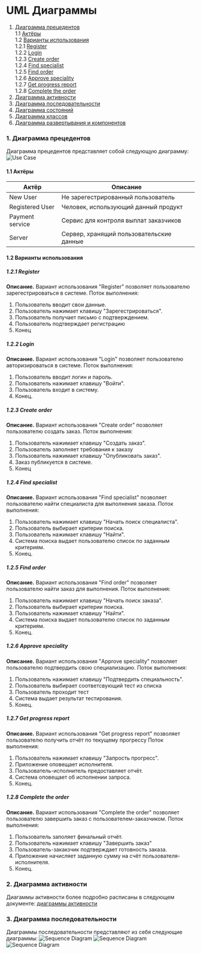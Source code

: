 # UML Диаграммы
1. [Диаграмма прецедентов](#1)<br>
1.1 [Актёры](#1.1)<br>
1.2 [Варианты использования](#1.2)<br>
1.2.1 [Register](#1.2.1)<br>
1.2.2 [Login](#1.2.2)<br>
1.2.3 [Create order](#1.2.3)<br>
1.2.4 [Find specialist](#1.2.4)<br>
1.2.5 [Find order](#1.2.5)<br>
1.2.6 [Approve speciality](#1.2.6)<br>
1.2.7 [Get progress report](#1.2.7)<br>
1.2.8 [Complete the order](#1.2.8)<br>
2. [Диаграмма активности](#2)
3. [Диаграмма последовательности](#3)
4. [Диаграмма состояний](#4)
5. [Диаграмма классов](#5)
6. [Диаграмма развертывания и компонентов](#6)

### 1. Диаграмма прецедентов<a name="1"></a>
Диаграмма прецедентов представляет собой следующую диаграмму: 
![Use Case](https://github.com/Krealll/WorkLance/blob/master/documentation/Use%20case/UseCase.png)
#### 1.1 Актёры<a name="1.1"></a>
Актёр | Описание
--- | ---
New User|Не зарегестрированный пользователь
Registered User|Человек, использующий данный продукт
Payment service|Сервис для контроля выплат заказчиков
Server|Сервер, хранящий пользовательские данные

#### 1.2 Варианты использования<a name="1.2"></a>
##### 1.2.1 Register<a name="1.2.1"></a>
**Описание.** Вариант использования "Register" позволяет пользователю зарегестрироваться в системе.
Поток выполнения:
1. Пользователь вводит свои данные.
2. Пользователь нажимает клавишу "Зарегестрироваться".
3. Пользователь получает письмо с подтверждением.
4. Пользователь подтверждает регистрацию
5. Конец
##### 1.2.2 Login<a name="1.2.2"></a>
**Описание.** Вариант использования "Login" позволяет пользователю авторизироваться в системе.
Поток выполнения:
1. Пользователь вводит логин и пароль.
2. Пользователь нажимает клавишу "Войти".
3. Пользователь входит в систему.
4. Конец.
##### 1.2.3 Create order<a name="1.2.3"></a>
**Описание.** Вариант использования "Create order" позволяет пользователю создать заказ.
Поток выполнения:
1. Пользователь нажимает клавишу "Создать заказ".
2. Пользователь заполняет требования к заказу
3. Пользователь нажимает клавишу "Опубликовать заказ".
4. Заказ публикуется в системе.
5. Конец
##### 1.2.4 Find specialist<a name="1.2.4"></a>
**Описание.** Вариант использования "Find specialist" позволяет пользователю найти специалиста для выполнения заказа.
Поток выполнения:
1. Пользователь нажимает клавишу "Начать поиск специалиста".
2. Пользователь выбирает критерии поиска.
3. Пользователь нажимает клавишу "Найти".
4. Система поиска выдает пользователю список по заданным критериям.
5. Конец.
##### 1.2.5 Find order<a name="1.2.5"></a>
**Описание.** Вариант использования "Find order" позволяет  пользователю найти заказ для выполнения.
Поток выполнения:
1. Пользователь нажимает клавишу "Начать поиск заказа".
2. Пользователь выбирает критерии поиска.
3. Пользователь нажимает клавишу "Найти".
4. Система поиска выдает пользователю список по заданным критериям.
5. Конец.
##### 1.2.6 Approve speciality<a name="1.2.6"></a>
**Описание.** Вариант использования "Approve speciality" позволяет пользователю подтвердить свою специализацию.
Поток выполнения:
1. Пользователь нажимает клавишу "Подтвердить специальность".
2. Пользователь выбирает соответсвующий тест из списка
3. Пользователь проходит тест
4. Система выдает результат тестирования.
5. Конец.
##### 1.2.7 Get progress report<a name="1.2.7"></a>
**Описание.** Вариант использования "Get progress report" позволяет пользователю получить отчёт по текущему прогрессу
Поток выполнения:
1. Пользователь нажимает клавишу "Запрость прогресс".
2. Приложение оповещает исполнителя.
3. Пользователь-исполнитель предоставляет отчёт.
4. Система оповещает об исполнении запроса.
5. Конец.
##### 1.2.8 Complete the order<a name="1.2.8"></a>
**Описание.** Вариант использования "Complete the order" позволяет пользователю  завершить заказ с пользователем-заказчиком.
Поток выполнения:
1. Пользователь заполяет финальный отчёт.
2. Пользователь нажимает клавишу "Завершить заказ"
3. Пользователь-закакзчик подтверждает готовность заказа.
4. Приложение начисляет заданную сумму на счёт пользователя-исполнителя.
5. Конец.

### 2. Диаграмма активности<a name="2"></a>
Диагаммы активности более подробно расписаны в следующем документе: [диаграммы активности](https://github.com/Krealll/WorkLance/tree/master/documentation/Activity)

### 3. Диаграмма последовательности<a name="3"></a>
Диаграммы последовательности представляют из себя следующие диаграммы:
![Sequence Diagram](https://github.com/Krealll/WorkLance/blob/master/documentation/Sequence/ApproveSeq.png)
![Sequence Diagram](https://github.com/Krealll/WorkLance/blob/master/documentation/Sequence/LoginSeq.png)
![Sequence Diagram](https://github.com/Krealll/WorkLance/blob/master/documentation/Sequence/RegistrationSeq.png)
